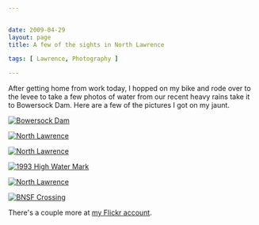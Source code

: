 ```yaml
---
 

date: 2009-04-29
layout: page
title: A few of the sights in North Lawrence

tags: [ Lawrence, Photography ]

---
```


After getting home from work today, I hopped on my bike and rode over to
the levee to take a few photos of water from our recent heavy rains take
it to Bowersock Dam. Here are a few of the pictures I got on my jaunt.

[![Bowersock
Dam](https://farm4.static.flickr.com/3416/3487436322_9d527dbe14.jpg)](http://www.flickr.com/photos/rockchalk/3487436322/ "Bowersock Dam by ruralocity, on Flickr")

[![North
Lawrence](https://farm4.static.flickr.com/3394/3486621989_526bd12dc9.jpg)](http://www.flickr.com/photos/rockchalk/3486621989/ "North Lawrence by ruralocity, on Flickr")

[![North
Lawrence](https://farm4.static.flickr.com/3566/3486621105_09e843d8ce.jpg)](http://www.flickr.com/photos/rockchalk/3486621105/ "North Lawrence by ruralocity, on Flickr")

[![1993 High Water
Mark](https://farm4.static.flickr.com/3580/3486624467_6bb475ba85.jpg)](http://www.flickr.com/photos/rockchalk/3486624467/ "1993 High Water Mark by ruralocity, on Flickr")

[![North
Lawrence](https://farm4.static.flickr.com/3298/3487437734_392f7075b3.jpg)](http://www.flickr.com/photos/rockchalk/3487437734/ "North Lawrence by ruralocity, on Flickr")

[![BNSF
Crossing](https://farm4.static.flickr.com/3561/3487436722_eaedabfc08.jpg)](http://www.flickr.com/photos/rockchalk/3487436722/ "BNSF Crossing by ruralocity, on Flickr")

There's a couple more at [my Flickr
account](http://www.flickr.com/photos/rockchalk/sets/72157617490867368/).
